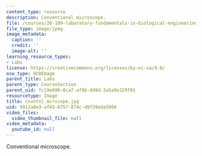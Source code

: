 ```yaml
---
content_type: resource
description: Conventional microscope.
file: /courses/20-109-laboratory-fundamentals-in-biological-engineering-fall-2007/9912a0e3af436757874cd9f39eda5984_cnvntnl_mcrscope.jpg
file_type: image/jpeg
image_metadata:
  caption: ''
  credit: ''
  image-alt: ''
learning_resource_types:
- Labs
license: https://creativecommons.org/licenses/by-nc-sa/4.0/
ocw_type: OCWImage
parent_title: Labs
parent_type: CourseSection
parent_uid: fc19e690-0ca7-af8b-d48d-3a5a9e329f01
resourcetype: Image
title: cnvntnl_mcrscope.jpg
uid: 9912a0e3-af43-6757-874c-d9f39eda5984
video_files:
  video_thumbnail_file: null
video_metadata:
  youtube_id: null
---
```

Conventional microscope.